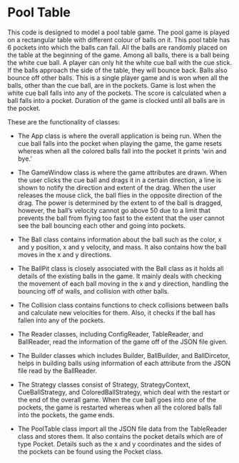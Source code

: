 # Pool Table
This code is designed to model a pool table game. The pool game is played on a rectangular table with different colour of balls on it. This pool table has 6 pockets into which the balls can fall. All the balls are randomly placed on the table at the beginning of the game. Among all balls, there is a ball being the white cue ball. A player can only hit the white cue ball with the cue stick. If the balls approach the side of the table, they will bounce back. Balls also bounce off other balls. This is a single player game and is won when all the balls, other than the cue ball, are in the pockets. Game is lost when the white cue ball falls into any of the pockets. The score is calculated when a ball falls into a pocket. Duration of the game is clocked until all balls are in the pocket.


These are the functionality of classes:
- The App class is where the overall application is being run. When the cue ball falls
into the pocket when playing the game, the game resets whereas when all the
colored balls fall into the pocket it prints ‘win and bye.’

- The GameWindow class is where the game attributes are drawn. When the user
clicks the cue ball and drags it in a certain direction, a line is shown to notify the
direction and extent of the drag. When the user releases the mouse click, the ball
flies in the opposite direction of the drag. The power is determined by the extent to of
the ball is dragged, however, the ball’s velocity cannot go above 50 due to a limit that
prevents the ball from flying too fast to the extent that the user cannot see the ball
bouncing each other and going into pockets.
- The Ball class contains information about the ball such as the color, x and y position,
x and y velocity, and mass. It also contains how the ball moves in the x and y
directions.
- The BallPit class is closely associated with the Ball class as it holds all details of the
existing balls in the game. It mainly deals with checking the movement of each ball moving in 
the x and y direction, handling the bouncing off of walls, and collision with other balls.
- The Collision class contains functions to check collisions between balls and
calculate new velocities for them. Also, it checks if the ball has fallen into any of the
pockets.
- The Reader classes, including ConfigReader, TableReader, and BallReader, read
the information of the game off of the JSON file given.
- The Builder classes which includes Builder, BallBuilder, and BallDircetor, helps in
building balls using information of each attribute from the JSON file read by the
BallReader.
- The Strategy classes consist of Strategy, StrategyContext, CueBallStrategy, and
ColoredBallStrategy, which deal with the restart or the end of the overall game.
When the cue ball goes into one of the pockets, the game is restarted whereas when
all the colored balls fall into the pockets, the game ends.
- The PoolTable class import all the JSON file data from the TableReader class and
stores them. It also contains the pocket details which are of type Pocket. Details such
as the x and y coordinates and the sides of the pockets can be found using the Pocket class.
